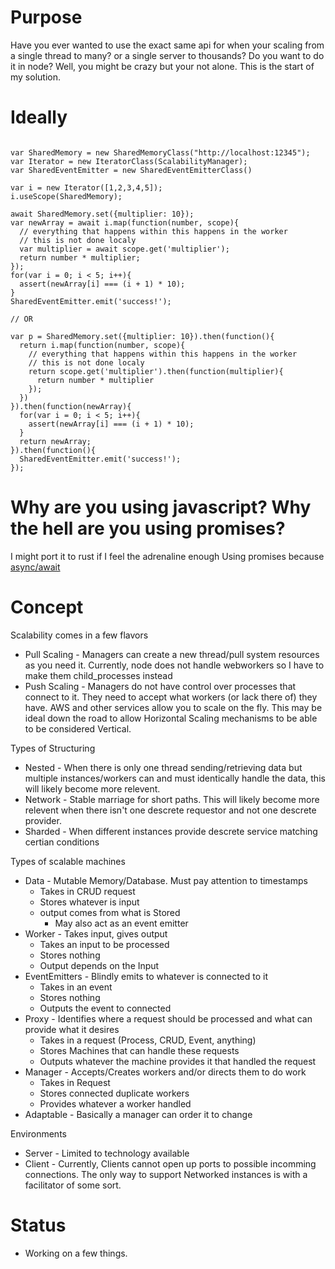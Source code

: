# Purpose

Have you ever wanted to use the exact same api for when your scaling from
a single thread to many? or a single server to thousands? Do you want to do it
in node? Well, you might be crazy but your not alone. This is the start of my
solution.

# Ideally

```

var SharedMemory = new SharedMemoryClass("http://localhost:12345");
var Iterator = new IteratorClass(ScalabilityManager);
var SharedEventEmitter = new SharedEventEmitterClass()

var i = new Iterator([1,2,3,4,5]);
i.useScope(SharedMemory);

await SharedMemory.set({multiplier: 10});
var newArray = await i.map(function(number, scope){
  // everything that happens within this happens in the worker
  // this is not done localy
  var multiplier = await scope.get('multiplier');
  return number * multiplier;
});
for(var i = 0; i < 5; i++){
  assert(newArray[i] === (i + 1) * 10);
}
SharedEventEmitter.emit('success!');

// OR

var p = SharedMemory.set({multiplier: 10}).then(function(){
  return i.map(function(number, scope){
    // everything that happens within this happens in the worker
    // this is not done localy
    return scope.get('multiplier').then(function(multiplier){
      return number * multiplier
    });
  })
}).then(function(newArray){
  for(var i = 0; i < 5; i++){
    assert(newArray[i] === (i + 1) * 10);
  }
  return newArray;
}).then(function(){
  SharedEventEmitter.emit('success!');
});

```

# Why are you using javascript? Why the hell are you using promises?
I might port it to rust if I feel the adrenaline enough
Using promises because [async/await](https://www.twilio.com/blog/2015/10/asyncawait-the-hero-javascript-deserved.html)

# Concept

Scalability comes in a few flavors
- Pull Scaling - Managers can create a new thread/pull system resources as you need it. Currently, node does not handle webworkers so I have to make them child_processes instead
- Push Scaling - Managers do not have control over processes that connect to it. They need to accept what workers (or lack there of) they have. AWS and other services allow you to scale on the fly. This may be ideal down the road to allow Horizontal Scaling mechanisms to be able to be considered Vertical.


Types of Structuring
- Nested - When there is only one thread sending/retrieving data but multiple instances/workers can and must identically handle the data, this will likely become more relevent.
- Network - Stable marriage for short paths. This will likely become more relevent when there isn't one descrete requestor and not one descrete provider.
- Sharded - When different instances provide descrete service matching certian conditions


Types of scalable machines
- Data - Mutable Memory/Database. Must pay attention to timestamps
  - Takes in CRUD request
  - Stores whatever is input
  - output comes from what is Stored
    - May also act as an event emitter
- Worker - Takes input, gives output
  - Takes an input to be processed
  - Stores nothing
  - Output depends on the Input
- EventEmitters - Blindly emits to whatever is connected to it
  - Takes in an event
  - Stores nothing
  - Outputs the event to connected
- Proxy - Identifies where a request should be processed and what can provide what it desires
  - Takes in a request (Process, CRUD, Event, anything)
  - Stores Machines that can handle these requests
  - Outputs whatever the machine provides it that handled the request
- Manager - Accepts/Creates workers and/or directs them to do work
  - Takes in Request
  - Stores connected duplicate workers
  - Provides whatever a worker handled
- Adaptable - Basically a manager can order it to change

Environments
- Server - Limited to technology available
- Client - Currently, Clients cannot open up ports to possible incomming connections. The only way to support Networked instances is with a facilitator of some sort.

# Status
- Working on a few things.
